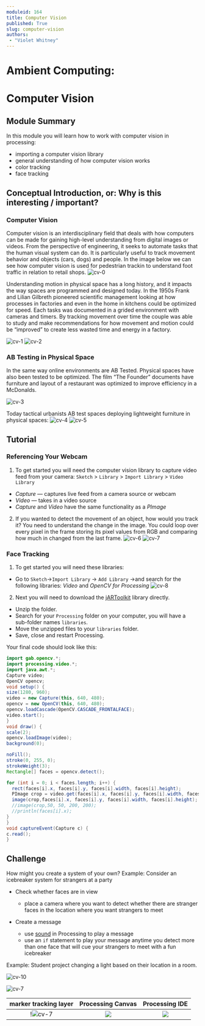 ```yaml
---
moduleid: 164
title: Computer Vision
published: True
slug: computer-vision
authors:
 - "Violet Whitney"
---
```

Ambient Computing:
===========================================

# Computer Vision
## Module Summary
In this module you will learn how to work with computer vision in processing: 
- importing a computer vision library
- general understanding of how computer vision works
- color tracking
- face tracking

## Conceptual Introduction, or: Why is this interesting / important?

### Computer Vision
Computer vision is an interdisciplinary field that deals with how computers can be made for gaining high-level understanding from digital images or videos. From the perspective of engineering, it seeks to automate tasks that the human visual system can do.
It is particularly useful to track movement behavior and objects (cars, dogs) and people. In the image below we can see how computer vision is used for pedestrian trackin to understand foot traffic in relation to retail shops.
![cv-0](images/cv-0.gif#img-left)

Understanding motion in physical space has a long history, and it impacts the way spaces are programmed and designed today.
In the 1950s Frank and Lilian Gilbreth pioneered scientific management looking at how processes in factories and even in the home in kitchens could be optimized for speed. Each tasks was documented in a grided environment with cameras and timers. By tracking movement over time the couple was able to study and make recommendations for how movement and motion could be “improved” to create less wasted time and energy in a factory.

![cv-1](images/cv-1.jpeg#img-left)
![cv-2](images/cv-2.gif#img-left)

### AB Testing in Physical Space
In the same way online environments are AB Tested. Physical spaces have also been tested to be optimized. The film “The Founder” documents have furniture and layout of a restaurant was optimized to improve efficiency in a McDonalds.

![cv-3](images/cv-3.jpeg#img-left)

Today tactical urbanists AB test spaces deploying lightweight furniture in physical spaces:
![cv-4](images/cv-4.jpeg#img-left)
![cv-5](images/cv-5.jpeg#img-left)

## Tutorial

### Referencing Your Webcam
1. To get started you will need the computer vision library to capture video feed from your camera: `Sketch` > `Library` > `Import Library` > `Video Library`
  - *Capture* — captures live feed from a camera source or webcam
  - *Video* — takes in a video source
  - *Capture* and *Video* have the same functionality as a *PImage*

2. If you wanted to detect the movement of an object, how would you track it? You need to understand the change in the image. You could loop over every pixel in the frame storing its pixel values from RGB and comparing how much in changed from the last frame.
 ![cv-6](images/cv-6.png#img-left)
 ![cv-7](images/cv-7.gif#img-left)
 
### Face Tracking
1. To get started you will need these libraries: 
  - Go to `Sketch`→`Import Library` → `Add Library` →and search for the following libraries: *Video* and *OpenCV for Processing*
 ![cv-8](images/cv-8.png#img-left)
 
2. Next you will need to download the [jARToolkit](https://drive.google.com/file/d/1gswr4KWUrkbHAcEUYhlIRpBt2_SNxeB_/view) library directly.
  - Unzip the folder.
  - Search for your `Processing` folder on your computer, you will have a sub-folder names `libraries`.
  - Move the unzipped files to your `libraries` folder.
  - Save, close and restart Processing.
  
  Your final code should look like this:
  
  ```java
  import gab.opencv.*;
import processing.video.*;
import java.awt.*;
Capture video;
OpenCV opencv;
void setup() {
  size(1280, 960);
  video = new Capture(this, 640, 480);
  opencv = new OpenCV(this, 640, 480);
  opencv.loadCascade(OpenCV.CASCADE_FRONTALFACE);  
  video.start();
}
void draw() {
  scale(2);
  opencv.loadImage(video);
  background(0);
 
  noFill();
  stroke(0, 255, 0);
  strokeWeight(3);
  Rectangle[] faces = opencv.detect();
  
  for (int i = 0; i < faces.length; i++) {
    rect(faces[i].x, faces[i].y, faces[i].width, faces[i].height);
    PImage crop = video.get(faces[i].x, faces[i].y, faces[i].width, faces[i].height);
    image(crop,faces[i].x, faces[i].y, faces[i].width, faces[i].height);
    //image(crop,50, 50, 200, 200);
    //println(faces[i].x);
  }
}
void captureEvent(Capture c) {
  c.read();
}
```
## Challenge
How might you create a system of your own?
Example: Consider an icebreaker system for strangers at a party
- Check whether faces are in view
  - place a camera where you want to detect whether there are stranger faces in the location where you want strangers to meet

- Create a message
  - use [sound](https://medium.com/measuring-the-great-indoors/sounds-speech-in-processing-df1e908940c) in Processing to play a message
  - use an `if` statement to play your message anytime you detect more than one face that will cue your strangers to meet with a fun icebreaker

Example: Student project changing a light based on their location in a room.  

 ![cv-10](images/cv-10.png#img-left)

 ![cv-7](images/cv-11.gif#img-left)
 
 marker tracking layer          |  Processing Canvas      |  Processing IDE  
:-------------------------:|:-------------------------:|:-------------------------:
!![cv-7](images/cv-12.gif#img-left)  | ![](images/cv-14.gif#img-left)   | ![](images/cv-13.gif#img-left)
 

